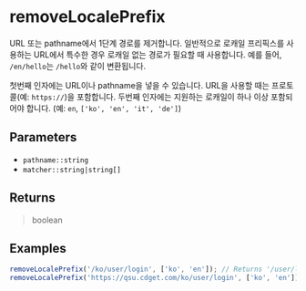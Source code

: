 # removeLocalePrefix <Badge type="tip" text="JavaScript" />

URL 또는 pathname에서 1단계 경로를 제거합니다. 일반적으로 로캐일 프리픽스를 사용하는 URL에서 특수한 경우 로캐일 없는 경로가 필요할 때 사용합니다. 예를 들어, `/en/hello`는 `/hello`와 같이 변환됩니다.

첫번째 인자에는 URL이나 pathname을 넣을 수 있습니다. URL을 사용할 때는 프로토콜(예: `https://`)을 포함합니다. 두번째 인자에는 지원하는 로캐일이 하나 이상 포함되어야 합니다. (예: `en`, `['ko', 'en', 'it', 'de']`)

## Parameters

- `pathname::string`
- `matcher::string|string[]`

## Returns

> boolean

## Examples

```javascript
removeLocalePrefix('/ko/user/login', ['ko', 'en']); // Returns '/user/login'
removeLocalePrefix('https://qsu.cdget.com/ko/user/login', ['ko', 'en']); // Returns 'https://qsu.cdget.com/user/login'
```
